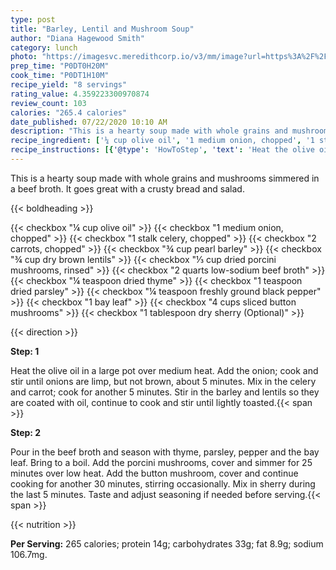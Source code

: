 ```yaml
---
type: post
title: "Barley, Lentil and Mushroom Soup"
author: "Diana Hagewood Smith"
category: lunch
photo: "https://imagesvc.meredithcorp.io/v3/mm/image?url=https%3A%2F%2Fimages.media-allrecipes.com%2Fuserphotos%2F6838162.jpg"
prep_time: "P0DT0H20M"
cook_time: "P0DT1H10M"
recipe_yield: "8 servings"
rating_value: 4.359223300970874
review_count: 103
calories: "265.4 calories"
date_published: 07/22/2020 10:10 AM
description: "This is a hearty soup made with whole grains and mushrooms simmered in a beef broth. It goes great with a crusty bread and salad."
recipe_ingredient: ['¼ cup olive oil', '1 medium onion, chopped', '1 stalk celery, chopped', '2 carrots, chopped', '¾ cup pearl barley', '¾ cup dry brown lentils', '⅓ cup dried porcini mushrooms, rinsed', '2 quarts low-sodium beef broth', '¼ teaspoon dried thyme', '1 teaspoon dried parsley', '¼ teaspoon freshly ground black pepper', '1 bay leaf', '4 cups sliced button mushrooms', '1 tablespoon dry sherry']
recipe_instructions: [{'@type': 'HowToStep', 'text': 'Heat the olive oil in a large pot over medium heat. Add the onion; cook and stir until onions are limp, but not brown, about 5 minutes. Mix in the celery and carrot; cook for another 5 minutes. Stir in the barley and lentils so they are coated with oil, continue to cook and stir until lightly toasted.\n'}, {'@type': 'HowToStep', 'text': 'Pour in the beef broth and season with thyme, parsley, pepper and the bay leaf. Bring to a boil. Add the porcini mushrooms, cover and simmer for 25 minutes over low heat. Add the button mushroom, cover and continue cooking for another 30 minutes, stirring occasionally. Mix in sherry during the last 5 minutes. Taste and adjust seasoning if needed before serving.\n'}]
---
```


This is a hearty soup made with whole grains and mushrooms simmered in a beef broth. It goes great with a crusty bread and salad. 

{{< boldheading >}}

{{< checkbox "¼ cup olive oil" >}}
{{< checkbox "1 medium onion, chopped" >}}
{{< checkbox "1 stalk celery, chopped" >}}
{{< checkbox "2  carrots, chopped" >}}
{{< checkbox "¾ cup pearl barley" >}}
{{< checkbox "¾ cup dry brown lentils" >}}
{{< checkbox "⅓ cup dried porcini mushrooms, rinsed" >}}
{{< checkbox "2 quarts low-sodium beef broth" >}}
{{< checkbox "¼ teaspoon dried thyme" >}}
{{< checkbox "1 teaspoon dried parsley" >}}
{{< checkbox "¼ teaspoon freshly ground black pepper" >}}
{{< checkbox "1  bay leaf" >}}
{{< checkbox "4 cups sliced button mushrooms" >}}
{{< checkbox "1 tablespoon dry sherry  (Optional)" >}}


{{< direction >}}

**Step: 1**

Heat the olive oil in a large pot over medium heat. Add the onion; cook and stir until onions are limp, but not brown, about 5 minutes. Mix in the celery and carrot; cook for another 5 minutes. Stir in the barley and lentils so they are coated with oil, continue to cook and stir until lightly toasted.{{< span >}}

**Step: 2**

Pour in the beef broth and season with thyme, parsley, pepper and the bay leaf. Bring to a boil. Add the porcini mushrooms, cover and simmer for 25 minutes over low heat. Add the button mushroom, cover and continue cooking for another 30 minutes, stirring occasionally. Mix in sherry during the last 5 minutes. Taste and adjust seasoning if needed before serving.{{< span >}}

{{< nutrition >}}

**Per Serving:** 265 calories; protein 14g; carbohydrates 33g; fat 8.9g; sodium 106.7mg.